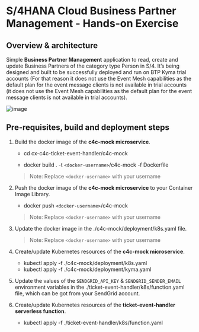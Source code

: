 # S/4HANA Cloud Business Partner Management - Hands-on Exercise

## Overview & architecture 

Simple <b>Business Partner Management</b> application to read, create and update Business Partners of the category type Person in S/4. It’s being designed and built to be successfully deployed and run on BTP Kyma trial accounts (For that reason it does not use the Event Mesh capabilities as the default plan for the event message clients is not available in trial accounts (it does not use the Event Mesh capabilities as the default plan for the event message clients is not available in trial accounts).

![image](https://user-images.githubusercontent.com/22198951/140536171-da59b410-1ccd-4a8e-aa57-626c8a65c7e9.png)

## Pre-requisites, build and deployment steps

1. Build the docker image of the **c4c-mock microservice**. 

	- cd cx-c4c-ticket-event-handler/c4c-mock

	- docker build . -t `<docker-username>`/c4c-mock -f Dockerfile

	> Note: Replace `<docker-username>` with your username

2. Push the docker image of the **c4c-mock microservice** to your Container Image Library.

	- docker push `<docker-username>`/c4c-mock
	
	> Note: Replace `<docker-username>` with your username

3. Update the docker image in the ./c4c-mock/deployment/k8s.yaml file.

	> Note: Replace `<docker-username>` with your username

4. Create/update Kubernetes resources of the **c4c-mock microservice**.

	- kubectl apply -f ./c4c-mock/deployment/k8s.yaml
	- kubectl apply -f ./c4c-mock/deployment/kyma.yaml

5. Update the values of the `SENDGRID_API_KEY` & `SENDGRID_SENDER_EMAIL` environment variables in the  ./ticket-event-handler/k8s/function.yaml file, which can be got from your SendGrid account.

6. Create/update Kubernetes resources of the **ticket-event-handler serverless function**.

	- kubectl apply -f ./ticket-event-handler/k8s/function.yaml
